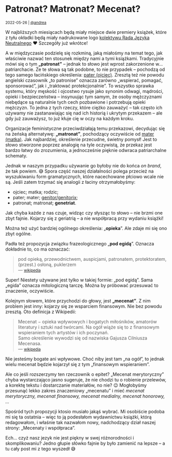 # Patronat? Matronat? Mecenat?

<small>2022-05-26 | [@andrea](/@andrea)</small>

W najbliższych miesiącach będą miały miejsce dwie premiery książek, które z tyłu okładki będą miały nadrukowane logo
[kolektywu Rada Języka Neutralnego](/kolektyw-rjn) ❤️ Szczegóły już wkrótce!

A w międzyczasie podzielę się rozkminą, jaką miałośmy na temat tego, jak właściwie nazwać ten stosunek między nami a tymi książkami.
Tradycyjnie mówi się o tym **„patronat”** – jednak to słowo jest wprost zakorzenione w… patriarchacie.
Że te słowa są tak podobne, to nie przypadek – pochodzą od tego samego łacińskiego określenia:
[pater (ojciec)](https://pl.wiktionary.org/wiki/pater#pater_(j%C4%99zyk_%C5%82aci%C5%84ski)).
Zresztą też nie powodu angielski czasownik „to patronise” oznacza zarówno „wspierać, pomagać, sponsorować”,
jak i „traktować protekcjonalnie”. To wszystko sprawka systemu, który męskość i ojcostwo
rysuje jako synonim odwagi, mądrości, opieki i bezpieczeństwa – insynuując tym samym, że osoby mężczyznami niebędące
są naturalnie tych cech pozbawione i potrzebują opieki mężczyzn.
To jedna z tych rzeczy, które ciężko zauważyć – tak często ich używamy nie zastanawiając się nad ich historią i ukrytym przekazem –
ale gdy już zauważysz, to już kłuje cię w oczy na każdym kroku.

Organizacje feministyczne przeciwdziałają temu przekazowi, decydując się na żeńską alternatywę: **„matronat”**,
pochodzący oczywiście od [mater (matka)](https://pl.wiktionary.org/wiki/mater#mater_(j%C4%99zyk_%C5%82aci%C5%84ski)).
Jak najbardziej, określenie przecudne, świetny pomysł! Jest to słowo stworzone poprzez analogię na tyle oczywistą,
że przekaz jest bardzo łatwy do zrozumienia, a jednocześnie pięknie odwraca patriarchalne schematy.

Jednak w naszym przypadku używanie go byłoby nie do końca _on brand_, że tak powiem. 😅
Spora część naszej działalności polega przecież na wyszukiwaniu form gramatycznych, które nacechowane płciowo wcale nie są.
Jeśli zatem trzymać się analogii z łaciny otrzymałobyśmy:
- ojciec; matka; rodzic;
- pater; mater; [genitor/genitorix](https://pl.wiktionary.org/wiki/genitor#genitor_(j%C4%99zyk_lady%C5%84ski));
- patronat; matronat; **genetriat**.

Jak chyba każde z nas czuje, widząc czy słysząc to słowo – nie brzmi one zbyt fajnie.
Kojarzy się z geriatrią – a nie współpracą przy wydaniu książki!

Można też użyć bardziej ogólnego określenia: „**opieka**”. Ale zdaje mi się ono zbyt ogólne.

Padła też propozycja związku frazeologicznego „**pod egidą**”.
Oznacza dokładnie to, co ma oznaczać:

> pod opieką, przewodnictwem, auspicjami, patronatem, protektoratem, (przest.) osłoną, puklerzem  
> — <small>[wikipedia](https://pl.wikipedia.org/wiki/Egida)</small>

Super! Niestety używane jest tylko w takiej formie: „pod egidą”. Sama „egida” oznacza mitologiczną tarczę.
Można by próbować przesuwać to znaczenie, oczywiście.

Kolejnym słowem, które przychodzi do głowy, jest **„mecenat”**.
Z nim problem jest inny: kojarzy się ze wsparciem finansowym. Nie bez powodu zresztą. Oto definicja z Wikipedii:

> Mecenat − opieka wpływowych i bogatych miłośników, amatorów literatury i sztuki nad twórcami.
> Na ogół wiąże się to z finansowym wspieraniem tych artystów i ich poczynań.  
> Samo określenie wywodzi się od nazwiska Gajusza Cilniusza Mecenasa.  
> — <small>[wikipedia](https://pl.wikipedia.org/wiki/Mecenat)</small>

Nie jesteśmy bogate ani wpływowe. Choć niby jest tam „na ogół”,
to jednak wielu mecenat będzie kojarzył się z tym „finansowym wspieraniem”.

Ale co jeśli rozszerzymy ten rzeczownik o epitet? „Mecenat merytoryczny”
chyba wystarczająco jasno sugeruje, że nie chodzi tu o robienie przelewów,
a korektę tekstu i dostarczanie materiałów, no nie? 😉
Mogłobyśmy przesunąć lekko zakres znaczeniowy „mecenatu” i mieć
_mecenat merytoryczny, mecenat finansowy, mecenat medialny, mecenat honorowy, …_

Spośród tych propozycji ktosio musiało jakąś wybrać. Mi osobiście podoba mi się ta ostatnia –
więc to ją podesłałom wydawnictwu książki, którą redagowałom, i właśnie tak nazwałom nowy, nadchodzący dział naszej strony:
„Mecenaty i współpraca”.
<!-- [„Mecenaty i współpraca”](/linki). -->

Ech… czyż nasz jezyk nie jest piękny w swej różnorodności i skomplikowaniu?
Jedno głupie słówko fajnie by było zamienić na lepsze – a tu cały post mi z tego wyszedł 😅
